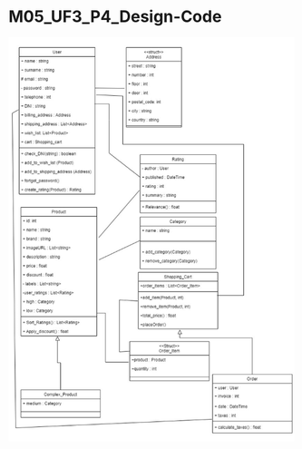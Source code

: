 # M05_UF3_P4_Design-Code
![](https://github.com/DirektZustellung/M05_UF3_P4_Design-Code/blob/master/Diagrama%20M05_UF3_P4_Design%26Code.jpg)
